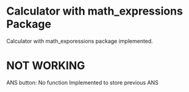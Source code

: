 # Calculator with math_expressions Package
Calculator with math_exporessions package implemented.

# NOT WORKING
ANS button: No function Implemented to store previous ANS
